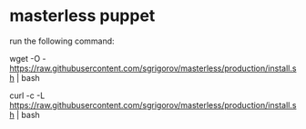 # masterless puppet

run the following command:

wget -O - https://raw.githubusercontent.com/sgrigorov/masterless/production/install.sh | bash

curl -c -L https://raw.githubusercontent.com/sgrigorov/masterless/production/install.sh | bash

